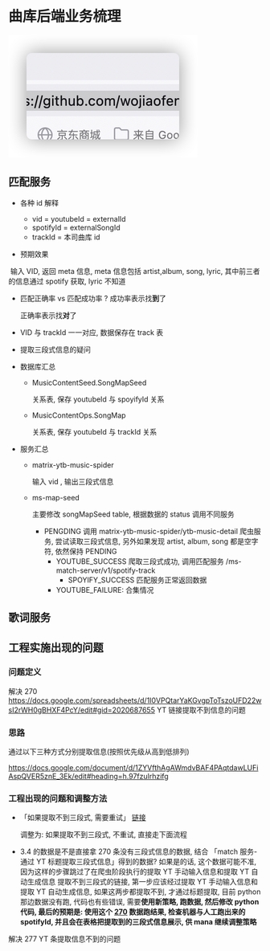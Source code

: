 # 曲库后端业务梳理

![image-20220306105624690](https://raw.githubusercontent.com/wojiaofengzhongzhuifeng/iamge-host-2/master/image-20220306105624690.png)

## 匹配服务



- 各种 id 解释
  - vid = youtubeId = externalId
  - spotifyId = externalSongId
  - trackId = 本司曲库 id 

- 预期效果

​	输入 VID, 返回 meta 信息, meta 信息包括 artist,album, 	song, lyric, 其中前三者的信息通过 spotify 获取, lyric 不知道

- 匹配正确率  vs 匹配成功率 ?
  成功率表示找**到**了

  正确率表示找**对**了

- VID 与 trackId 一一对应, 数据保存在 track 表

- 提取三段式信息的疑问

- 数据库汇总

  - MusicContentSeed.SongMapSeed

    关系表, 保存 youtubeId 与 spoyifyId 关系

  - MusicContentOps.SongMap

    关系表, 保存 youtubeId 与 trackId 关系

- 服务汇总

  - matrix-ytb-music-spider

    输入 vid , 输出三段式信息

  - ms-map-seed

    主要修改 songMapSeed table, 根据数据的 status 调用不同服务

    - PENGDING
      调用 matrix-ytb-music-spider/ytb-music-detail 爬虫服务, 尝试读取三段式信息, 另外如果发现 artist, album, song 都是空字符, 依然保持 PENDING
      - YOUTUBE_SUCCESS
        爬取三段式成功, 调用匹配服务 /ms-match-server/v1/spotify-track
        - SPOYIFY_SUCCESS
          匹配服务正常返回数据
      - YOUTUBE_FAILURE: 合集情况



## 歌词服务

## 工程实施出现的问题

### 问题定义

解决 270 https://docs.google.com/spreadsheets/d/1I0VPQtarYaKGvgpToTszoUFD22wsI2rWH0gBHXF4PcY/edit#gid=2020687655 YT 链接提取不到信息的问题

### 思路

通过以下三种方式分别提取信息(按照优先级从高到低排列)

https://docs.google.com/document/d/1ZYVfthAgAWmdvBAF4PAqtdawLUFiAspQVER5znE_3Ek/edit#heading=h.97fzulrhzifg

### 工程出现的问题和调整方法

- 「如果提取不到三段式, 需要重试」 [链接](https://docs.google.com/document/d/1W1C55PaFOCoIzIvVqCIKtQd_n2x-w8yUSYl3SBvfvIk/edit?disco=AAAAUs9vFvY)

  调整为: 如果提取不到三段式, 不重试, 直接走下面流程

- 3.4 的数据是不是直接拿 270 条没有三段式信息的数据, 结合 「match 服务-通过 YT 标题提取三段式信息」得到的数据? 如果是的话, 这个数据可能不准, 因为这样的步骤跳过了在爬虫阶段执行的提取 YT 手动输入信息和提取 YT 自动生成信息
  提取不到三段式的链接, 第一步应该经过提取 YT 手动输入信息和提取 YT 自动生成信息, 如果这两步都提取不到, 才通过标题提取, 目前 python 那边数据没有跑, 代码也有些错误, 需要**使用新策略, 跑数据, 然后修改 python 代码, 最后的预期是: 使用这个 [270](https://docs.google.com/spreadsheets/d/1I0VPQtarYaKGvgpToTszoUFD22wsI2rWH0gBHXF4PcY/edit#gid=2020687655) 数据跑结果, 检查机器与人工跑出来的 spotifyId, 并且会在表格把提取到的三段式信息展示, 供 mana 继续调整策略**

  



解决 277 YT 条提取信息不到的问题



